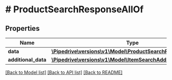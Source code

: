 # # ProductSearchResponseAllOf

## Properties

Name | Type | Description | Notes
------------ | ------------- | ------------- | -------------
**data** | [**\Pipedrive\versions\v1\Model\ProductSearchResponseAllOfData**](ProductSearchResponseAllOfData.md) |  | [optional]
**additional_data** | [**\Pipedrive\versions\v1\Model\ItemSearchAdditionalData**](ItemSearchAdditionalData.md) |  | [optional]

[[Back to Model list]](../README.md#documentation-for-models) [[Back to API list]](../README.md#documentation-for-api-endpoints) [[Back to README]](../README.md)
